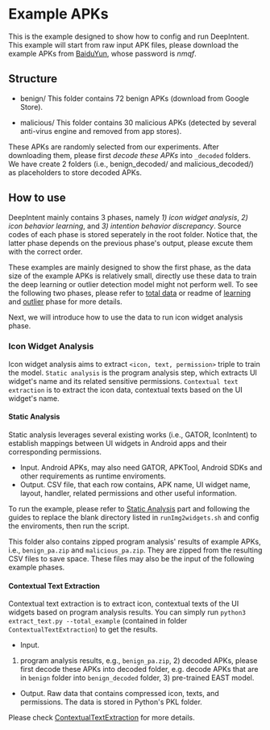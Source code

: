 # Example APKs

This is the example designed to show how to config and run DeepIntent. This example will start from raw input APK files, please download the example APKs from [BaiduYun](https://pan.baidu.com/s/1E0iE-Nm8xx4qsFB6PnkYwA), whose password is *nmqf*.

## Structure

+ benign/
This folder contains 72 benign APKs (download from Google Store).

+ malicious/
This folder contains 30 malicious APKs (detected by several anti-virus engine and removed from app stores).

These APKs are randomly selected from our experiments.
After downloading them, please first *decode these APKs* into `_decoded` folders.
We have create 2 folders (i.e., benign_decoded/ and malicious_decoded/) as placeholders to store decoded APKs.

## How to use

DeepIntent mainly contains 3 phases, namely *1) icon widget analysis*, *2) icon behavior learning*, and *3) intention behavior discrepancy*. Source codes of each phase is stored seperately in the root folder. Notice that, the latter phase depends on the previous phase's output, please excute them with the correct order.

These examples are mainly designed to show the first phase, as the data size of the example APKs is relatively small, directly use these data to train the deep learning or outlier detection model might not perform well. To see the following two phases, please refer to [total data](../total) or readme of [learning ](../../IconBehaviorLearning) and [outlier](../../IntentionBehaviorDiscrepancy) phase for more details.

Next, we will introduce how to use the data to run icon widget analysis phase.

### Icon Widget Analysis

Icon widget analysis aims to extract `<icon, text, permission>` triple to train the model. `Static analysis` is the program analysis step, which extracts UI widget's name and its related sensitive permissions. `Contextual text extraction` is to extract the icon data, contextual texts based on the UI widget's name.

#### Static Analysis

Static analysis leverages several existing works (i.e., GATOR, IconIntent) to establish mappings between UI widgets in Android apps and their corresponding permissions.

+ Input.
Android APKs, may also need GATOR, APKTool, Android SDKs and other requirements as runtime enviroments.
+ Output.
CSV file, that each row contains, APK name, UI widget name, layout, handler, related permissions and other useful information.

To run the example, please refer to [Static Analysis](../../IconWidgetAnalysis/Static_Analysis) part and following the guides to replace the blank directory listed in `runImg2widgets.sh` and config the enviroments, then run the script.

This folder also contains zipped program analysis' results of example APKs, i.e., `benign_pa.zip` and `malicious_pa.zip`. They are zipped from the resulting CSV files to save space. These files may also be the input of the following example phases.

#### Contextual Text Extraction

Contextual text extraction is to extract icon, contextual texts of the UI widgets based on program analysis results. You can simply run `python3 extract_text.py --total_example` (contained in folder `ContextualTextExtraction`) to get the results.

+ Input.
1) program analysis results, e.g., `benign_pa.zip`, 2) decoded APKs, please first decode these APKs into decoded folder, e.g. decode APKs that are in `benign` folder into `benign_decoded` folder, 3) pre-trained EAST model.
+ Output.
Raw data that contains compressed icon, texts, and permissions. The data is stored in Python's PKL folder.

Please check [ContextualTextExtraction](../../IconWidgetAnalysis/ContextualTextExtraction) for more details.
